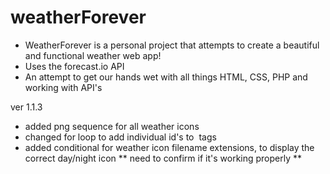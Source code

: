 weatherForever
==============

- WeatherForever is a personal project that attempts to create a beautiful and functional weather web app!
- Uses the forecast.io API
- An attempt to get our hands wet with all things HTML, CSS, PHP and working with API's


ver 1.1.3

- added png sequence for all weather icons
- changed for loop to add individual id's to <img> tags
- added conditional for weather icon filename extensions, to display the correct day/night icon
   ** need to confirm if it's working properly **

